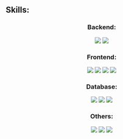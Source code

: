 ## Skills:

<center>

### Backend:

<div text-align="justify">
<img src="https://img.shields.io/badge/node.js-20232A?style=for-the-badge&logo=node.js&logoColor=61fbb8" />
<img src="https://img.shields.io/badge/golang-20232A?style=for-the-badge&logo=go&logoColor=61fbb8" />
</div>

### Frontend:

<div text-align="justify">
<img src="https://img.shields.io/badge/React-20232A?style=for-the-badge&logo=react&logoColor=61fbb8" />
<img src="https://img.shields.io/badge/NextJs-20232A?style=for-the-badge&logo=next.js&logoColor=61fbb8" />
<img src="https://img.shields.io/badge/html5-20232A?style=for-the-badge&logo=html5&logoColor=61fbb8" />
<img src="https://img.shields.io/badge/css3-20232A?style=for-the-badge&logo=css3&logoColor=61fbb8" />
</div>

### Database:

<div text-align="justify">
<img src="https://img.shields.io/badge/postgres-20232A?style=for-the-badge&logo=postgresql&logoColor=61fbb8" />
<img src="https://img.shields.io/badge/MongoDb-20232A?style=for-the-badge&logo=mongodb&logoColor=61fbb8" />
<img src="https://img.shields.io/badge/Sql Server-20232A?style=for-the-badge&logo=microsoft-sql-server&logoColor=61fbb8" />
</div>

### Others:

<div text-align="justify">
<img src="https://img.shields.io/badge/Redux-20232A?style=for-the-badge&logo=redux&logoColor=61fbb8" />
<img src="https://img.shields.io/badge/Rabbitmq-20232A?style=for-the-badge&logo=rabbitmq&logoColor=61fbb8" />
<img src="https://img.shields.io/badge/Redis-20232A?style=for-the-badge&logo=redis&logoColor=61fbb8" />
</div>
